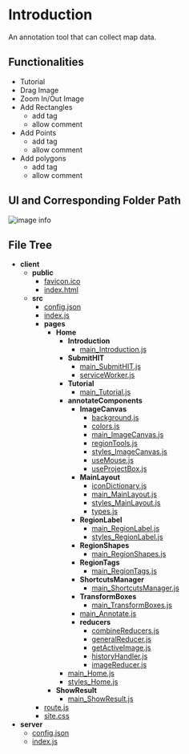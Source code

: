 # Introduction
An annotation tool that can collect map data.

## Functionalities

- Tutorial
- Drag Image
- Zoom In/Out Image
- Add Rectangles
  * add tag
  * allow comment
- Add Points
  * add tag
  * allow comment
- Add polygons
  * add tag
  * allow comment

                       
## UI and Corresponding Folder Path
![image info](./assets/imgs/home.png)


## File Tree
 - __client__
   - __public__
     - [favicon.ico](client/public/favicon.ico)
     - [index.html](client/public/index.html)
   - __src__
     - [config.json](client/src/config.json)
     - [index.js](client/src/index.js)
     - __pages__
       - __Home__
         - __Introduction__
           - [main\_Introduction.js](client/src/pages/Home/Introduction/main_Introduction.js)
         - __SubmitHIT__
           - [main\_SubmitHIT.js](client/src/pages/Home/SubmitHIT/main_SubmitHIT.js)
           - [serviceWorker.js](client/src/pages/Home/SubmitHIT/serviceWorker.js)
         - __Tutorial__
           - [main\_Tutorial.js](client/src/pages/Home/Tutorial/main_Tutorial.js)
         - __annotateComponents__
           - __ImageCanvas__
             - [background.js](client/src/pages/Home/annotateComponents/ImageCanvas/background.js)
             - [colors.js](client/src/pages/Home/annotateComponents/ImageCanvas/colors.js)
             - [main\_ImageCanvas.js](client/src/pages/Home/annotateComponents/ImageCanvas/main_ImageCanvas.js)
             - [regionTools.js](client/src/pages/Home/annotateComponents/ImageCanvas/regionTools.js)
             - [styles\_ImageCanvas.js](client/src/pages/Home/annotateComponents/ImageCanvas/styles_ImageCanvas.js)
             - [useMouse.js](client/src/pages/Home/annotateComponents/ImageCanvas/useMouse.js)
             - [useProjectBox.js](client/src/pages/Home/annotateComponents/ImageCanvas/useProjectBox.js)
           - __MainLayout__
             - [iconDictionary.js](client/src/pages/Home/annotateComponents/MainLayout/iconDictionary.js)
             - [main\_MainLayout.js](client/src/pages/Home/annotateComponents/MainLayout/main_MainLayout.js)
             - [styles\_MainLayout.js](client/src/pages/Home/annotateComponents/MainLayout/styles_MainLayout.js)
             - [types.js](client/src/pages/Home/annotateComponents/MainLayout/types.js)
           - __RegionLabel__
             - [main\_RegionLabel.js](client/src/pages/Home/annotateComponents/RegionLabel/main_RegionLabel.js)
             - [styles\_RegionLabel.js](client/src/pages/Home/annotateComponents/RegionLabel/styles_RegionLabel.js)
           - __RegionShapes__
             - [main\_RegionShapes.js](client/src/pages/Home/annotateComponents/RegionShapes/main_RegionShapes.js)
           - __RegionTags__
             - [main\_RegionTags.js](client/src/pages/Home/annotateComponents/RegionTags/main_RegionTags.js)
           - __ShortcutsManager__
             - [main\_ShortcutsManager.js](client/src/pages/Home/annotateComponents/ShortcutsManager/main_ShortcutsManager.js)
           - __TransformBoxes__
             - [main\_TransformBoxes.js](client/src/pages/Home/annotateComponents/TransformBoxes/main_TransformBoxes.js)
           - [main\_Annotate.js](client/src/pages/Home/annotateComponents/main_Annotate.js)
           - __reducers__
             - [combineReducers.js](client/src/pages/Home/annotateComponents/reducers/combineReducers.js)
             - [generalReducer.js](client/src/pages/Home/annotateComponents/reducers/generalReducer.js)
             - [getActiveImage.js](client/src/pages/Home/annotateComponents/reducers/getActiveImage.js)
             - [historyHandler.js](client/src/pages/Home/annotateComponents/reducers/historyHandler.js)
             - [imageReducer.js](client/src/pages/Home/annotateComponents/reducers/imageReducer.js)
         - [main\_Home.js](client/src/pages/Home/main_Home.js)
         - [styles\_Home.js](client/src/pages/Home/styles_Home.js)
       - __ShowResult__
         - [main\_ShowResult.js](client/src/pages/ShowResult/main_ShowResult.js)
     - [route.js](client/src/route.js)
     - [site.css](client/src/site.css)
 - __server__
   - [config.json](server/config.json)
   - [index.js](server/index.js)

